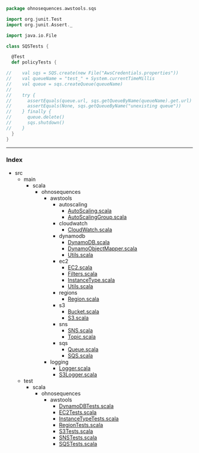 
```scala
package ohnosequences.awstools.sqs

import org.junit.Test
import org.junit.Assert._

import java.io.File

class SQSTests {

  @Test
  def policyTests {

//    val sqs = SQS.create(new File("AwsCredentials.properties"))
//    val queueName = "test_" + System.currentTimeMillis
//    val queue = sqs.createQueue(queueName)
//
//    try {
//      assertEquals(queue.url, sqs.getQueueByName(queueName).get.url)
//      assertEquals(None, sqs.getQueueByName("unexisting queue"))
//    } finally {
//      queue.delete()
//      sqs.shutdown()
//    }
  }
}


```


------

### Index

+ src
  + main
    + scala
      + ohnosequences
        + awstools
          + autoscaling
            + [AutoScaling.scala][main/scala/ohnosequences/awstools/autoscaling/AutoScaling.scala]
            + [AutoScalingGroup.scala][main/scala/ohnosequences/awstools/autoscaling/AutoScalingGroup.scala]
          + cloudwatch
            + [CloudWatch.scala][main/scala/ohnosequences/awstools/cloudwatch/CloudWatch.scala]
          + dynamodb
            + [DynamoDB.scala][main/scala/ohnosequences/awstools/dynamodb/DynamoDB.scala]
            + [DynamoObjectMapper.scala][main/scala/ohnosequences/awstools/dynamodb/DynamoObjectMapper.scala]
            + [Utils.scala][main/scala/ohnosequences/awstools/dynamodb/Utils.scala]
          + ec2
            + [EC2.scala][main/scala/ohnosequences/awstools/ec2/EC2.scala]
            + [Filters.scala][main/scala/ohnosequences/awstools/ec2/Filters.scala]
            + [InstanceType.scala][main/scala/ohnosequences/awstools/ec2/InstanceType.scala]
            + [Utils.scala][main/scala/ohnosequences/awstools/ec2/Utils.scala]
          + regions
            + [Region.scala][main/scala/ohnosequences/awstools/regions/Region.scala]
          + s3
            + [Bucket.scala][main/scala/ohnosequences/awstools/s3/Bucket.scala]
            + [S3.scala][main/scala/ohnosequences/awstools/s3/S3.scala]
          + sns
            + [SNS.scala][main/scala/ohnosequences/awstools/sns/SNS.scala]
            + [Topic.scala][main/scala/ohnosequences/awstools/sns/Topic.scala]
          + sqs
            + [Queue.scala][main/scala/ohnosequences/awstools/sqs/Queue.scala]
            + [SQS.scala][main/scala/ohnosequences/awstools/sqs/SQS.scala]
        + logging
          + [Logger.scala][main/scala/ohnosequences/logging/Logger.scala]
          + [S3Logger.scala][main/scala/ohnosequences/logging/S3Logger.scala]
  + test
    + scala
      + ohnosequences
        + awstools
          + [DynamoDBTests.scala][test/scala/ohnosequences/awstools/DynamoDBTests.scala]
          + [EC2Tests.scala][test/scala/ohnosequences/awstools/EC2Tests.scala]
          + [InstanceTypeTests.scala][test/scala/ohnosequences/awstools/InstanceTypeTests.scala]
          + [RegionTests.scala][test/scala/ohnosequences/awstools/RegionTests.scala]
          + [S3Tests.scala][test/scala/ohnosequences/awstools/S3Tests.scala]
          + [SNSTests.scala][test/scala/ohnosequences/awstools/SNSTests.scala]
          + [SQSTests.scala][test/scala/ohnosequences/awstools/SQSTests.scala]

[main/scala/ohnosequences/awstools/autoscaling/AutoScaling.scala]: ../../../../main/scala/ohnosequences/awstools/autoscaling/AutoScaling.scala.md
[main/scala/ohnosequences/awstools/autoscaling/AutoScalingGroup.scala]: ../../../../main/scala/ohnosequences/awstools/autoscaling/AutoScalingGroup.scala.md
[main/scala/ohnosequences/awstools/cloudwatch/CloudWatch.scala]: ../../../../main/scala/ohnosequences/awstools/cloudwatch/CloudWatch.scala.md
[main/scala/ohnosequences/awstools/dynamodb/DynamoDB.scala]: ../../../../main/scala/ohnosequences/awstools/dynamodb/DynamoDB.scala.md
[main/scala/ohnosequences/awstools/dynamodb/DynamoObjectMapper.scala]: ../../../../main/scala/ohnosequences/awstools/dynamodb/DynamoObjectMapper.scala.md
[main/scala/ohnosequences/awstools/dynamodb/Utils.scala]: ../../../../main/scala/ohnosequences/awstools/dynamodb/Utils.scala.md
[main/scala/ohnosequences/awstools/ec2/EC2.scala]: ../../../../main/scala/ohnosequences/awstools/ec2/EC2.scala.md
[main/scala/ohnosequences/awstools/ec2/Filters.scala]: ../../../../main/scala/ohnosequences/awstools/ec2/Filters.scala.md
[main/scala/ohnosequences/awstools/ec2/InstanceType.scala]: ../../../../main/scala/ohnosequences/awstools/ec2/InstanceType.scala.md
[main/scala/ohnosequences/awstools/ec2/Utils.scala]: ../../../../main/scala/ohnosequences/awstools/ec2/Utils.scala.md
[main/scala/ohnosequences/awstools/regions/Region.scala]: ../../../../main/scala/ohnosequences/awstools/regions/Region.scala.md
[main/scala/ohnosequences/awstools/s3/Bucket.scala]: ../../../../main/scala/ohnosequences/awstools/s3/Bucket.scala.md
[main/scala/ohnosequences/awstools/s3/S3.scala]: ../../../../main/scala/ohnosequences/awstools/s3/S3.scala.md
[main/scala/ohnosequences/awstools/sns/SNS.scala]: ../../../../main/scala/ohnosequences/awstools/sns/SNS.scala.md
[main/scala/ohnosequences/awstools/sns/Topic.scala]: ../../../../main/scala/ohnosequences/awstools/sns/Topic.scala.md
[main/scala/ohnosequences/awstools/sqs/Queue.scala]: ../../../../main/scala/ohnosequences/awstools/sqs/Queue.scala.md
[main/scala/ohnosequences/awstools/sqs/SQS.scala]: ../../../../main/scala/ohnosequences/awstools/sqs/SQS.scala.md
[main/scala/ohnosequences/logging/Logger.scala]: ../../../../main/scala/ohnosequences/logging/Logger.scala.md
[main/scala/ohnosequences/logging/S3Logger.scala]: ../../../../main/scala/ohnosequences/logging/S3Logger.scala.md
[test/scala/ohnosequences/awstools/DynamoDBTests.scala]: DynamoDBTests.scala.md
[test/scala/ohnosequences/awstools/EC2Tests.scala]: EC2Tests.scala.md
[test/scala/ohnosequences/awstools/InstanceTypeTests.scala]: InstanceTypeTests.scala.md
[test/scala/ohnosequences/awstools/RegionTests.scala]: RegionTests.scala.md
[test/scala/ohnosequences/awstools/S3Tests.scala]: S3Tests.scala.md
[test/scala/ohnosequences/awstools/SNSTests.scala]: SNSTests.scala.md
[test/scala/ohnosequences/awstools/SQSTests.scala]: SQSTests.scala.md